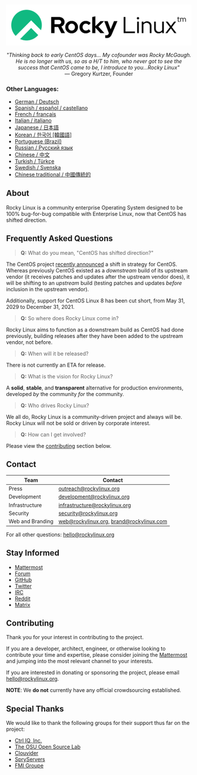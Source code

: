 <p align="center">
<a href="https://rockylinux.org/">
<img src="https://raw.githubusercontent.com/rocky-linux/branding/main/logo-text-light%402x.png" alt="Rocky Linux Logo">
</a>
</p>

<p align="center">
<i>"Thinking back to early CentOS days... My cofounder was Rocky McGaugh. He is no longer with us, so as a H/T to him, who never got to see the success that CentOS came to be, I introduce to you...Rocky Linux"</i><br>
— Gregory Kurtzer, Founder
</p>

### Other Languages:

 -  [German / Deutsch](https://github.com/rocky-linux/rocky/blob/main/locales/README.de_DE.md)
 -  [Spanish / español / castellano](https://github.com/rocky-linux/rocky/blob/main/locales/README.es_ES.md)
 -  [French / français](https://github.com/rocky-linux/rocky/blob/main/locales/README.fr_FR.md)
 -  [Italian / italiano](https://github.com/rocky-linux/rocky/blob/main/locales/README.it_IT.md)
 -  [Japanese / 日本語](https://github.com/rocky-linux/rocky/blob/main/locales/README.ja_JP.md)
 -  [Korean / 한국어 [韓國語]](https://github.com/rocky-linux/rocky/blob/main/locales/README.ko_KR.md)
 -  [Portuguese (Brazil)](https://github.com/rocky-linux/rocky/blob/main/locales/README.pt_BR.md)
 -  [Russian / Русский язык](https://github.com/rocky-linux/rocky/blob/main/locales/README.ru_RU.md)
 -  [Chinese / 中文](https://github.com/rocky-linux/rocky/blob/main/locales/README.zh_CN.md)
 -  [Turkish / Türkçe](https://github.com/rocky-linux/rocky/blob/main/locales/README.tr_TR.md)
 -  [Swedish / Svenska](https://github.com/rocky-linux/rocky/blob/main/locales/README.sv_SE.md)
 -  [Chinese traditional / 中國傳統的](https://github.com/rocky-linux/rocky/blob/main/locales/README.zh_TW.md)
 
## About

Rocky Linux is a community enterprise Operating System designed to be 100% bug-for-bug compatible with Enterprise Linux, now that CentOS has shifted direction.

## Frequently Asked Questions

> **Q:** What do you mean, "CentOS has shifted direction?"

The CentOS project [recently announced](https://blog.centos.org/2020/12/future-is-centos-stream/) a shift in strategy for CentOS. Whereas previously CentOS existed as a *downstream* build of its upstream vendor (it receives patches and updates after the upstream vendor does), it will be shifting to an *upstream* build (testing patches and updates *before* inclusion in the upstream vendor).

Additionally, support for CentOS Linux 8 has been cut short, from May 31, 2029 to December 31, 2021.

> **Q:** So where does Rocky Linux come in?

Rocky Linux aims to function as a downstream build as CentOS had done previously, building releases after they have been added to the upstream vendor, not before.

> **Q:** When will it be released?

There is not currently an ETA for release.

> **Q:** What is the vision for Rocky Linux?

A **solid**, **stable**, and **transparent** alternative for production environments, developed *by* the community *for* the community.

> **Q:** Who drives Rocky Linux?

We all do, Rocky Linux is a community-driven project and always will be. Rocky Linux will not be sold or driven by corporate interest.

> **Q:** How can I get involved?

Please view the [contributing](#contributing) section below.

## Contact

| Team                          | Contact                                   |
|-------------------------------|-------------------------------------------|
| Press                         | outreach@rockylinux.org                   |
| Development                   | development@rockylinux.org                |
| Infrastructure                | infrastructure@rockylinux.org             |
| Security                      | security@rockylinux.org                   |
| Web and Branding              | web@rockylinux.org, brand@rockylinux.com  |


For all other questions: hello@rockylinux.org

## Stay Informed

* [Mattermost](https://chat.rockylinux.org)
* [Forum](https://forums.rockylinux.org/)
* [GitHub](https://github.com/rocky-linux/)
* [Twitter](https://twitter.com/rocky_linux)
* [IRC](https://webchat.freenode.net/?channels=rockylinux)
* [Reddit](https://www.reddit.com/r/RockyLinux)
* [Matrix](https://matrix.to/#/+rockylinux:matrix.org)

## Contributing

Thank you for your interest in contributing to the project.

If you are a developer, architect, engineer, or otherwise looking to contribute your time and expertise, please consider joining the [Mattermost](https://chat.rockylinux.org) and jumping into the most relevant channel to your interests.

If you are interested in donating or sponsoring the project, please email hello@rockylinux.org.

**NOTE**: We **do not** currently have any official crowdsourcing established.

## Special Thanks

We would like to thank the following groups for their support thus far on the project:
* [Ctrl IQ, Inc.](https://www.ctrliq.com)
* [The OSU Open Source Lab](https://osuosl.org/)
* [Clouvider](https://www.clouvider.co.uk/)
* [SpryServers](https://www.spryservers.net/)
* [FMI Groupe](https://www.fmi.fr/)
